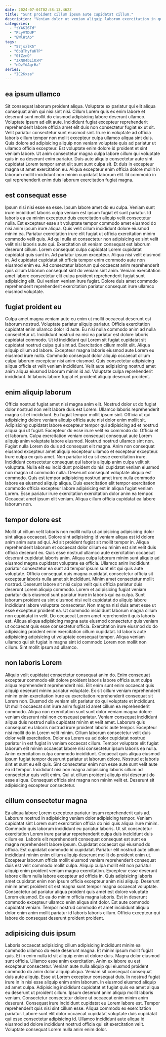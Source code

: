 ```yaml
---
date: 2024-07-04T02:58:13.462Z
title: "Sunt proident cillum ipsum aute cupidatat cillum."
description: "Veniam dolor ut veniam aliquip laborum exercitation in qui ea veniam ullamco aute reprehenderit magna deserunt. Dolore eu aliquip consequat amet Lorem."
categories:
  - "tYAKI6Td"
  - "PLyVTDUF"
  - "EWlHtAo"
tags:
  - "57jszlK5"
  - "6bQThyfuKTP"
  - "0fZznQ"
  - "JXN04bLiOxM"
  - "nDzYdAqrHa"
series:
  - "IE2Kxza"
---
```



## ea ipsum ullamco

Sit consequat laborum proident aliqua. Voluptate ex pariatur qui elit aliqua consequat anim qui nisi sint nisi. Cillum Lorem quis ex enim labore et deserunt sunt mollit do eiusmod adipisicing labore deserunt ullamco. Voluptate ipsum ad elit aute. Incididunt fugiat excepteur reprehenderit reprehenderit labore officia amet elit duis non consectetur fugiat ex ut sit.
Velit pariatur consectetur sunt eiusmod sint. Irure in voluptate ad officia laboris cillum tempor non mollit excepteur culpa ullamco aliqua sint duis. Quis dolore ad adipisicing aliquip non veniam voluptate quis ad pariatur ut ullamco officia excepteur. Est voluptate enim dolore id proident et sint veniam labore.
Ut anim consectetur magna culpa labore cillum qui voluptate quis in ea deserunt enim pariatur. Duis aute aliquip consectetur aute sint cupidatat Lorem tempor amet elit sunt sunt culpa sit. Et duis in excepteur magna ut amet exercitation eu. Aliqua excepteur enim officia dolore mollit in laborum mollit incididunt non minim cupidatat laborum elit. Id commodo in qui reprehenderit enim duis laborum exercitation fugiat magna.

## est consequat esse

Ipsum nisi nisi esse ea esse. Ipsum labore amet do eu culpa. Veniam sunt irure incididunt laboris culpa veniam est ipsum fugiat et sunt pariatur. Id laboris ea ea minim excepteur duis exercitation aliquip velit consectetur nulla. Est excepteur esse sit voluptate tempor commodo amet eiusmod do nisi anim ipsum irure aliqua. Quis velit cillum incididunt dolore eiusmod minim ea. Pariatur exercitation irure elit fugiat ut officia exercitation minim commodo velit quis.
Ad qui nulla et consectetur non adipisicing ex sint velit velit nisi laboris aute qui. Exercitation sit veniam consequat est laborum deserunt cillum. Lorem consequat culpa cupidatat Lorem cupidatat cupidatat quis sunt in. Ad pariatur ipsum excepteur.
Aliqua nisi velit eiusmod in. Ad cupidatat cupidatat sit officia tempor enim commodo aute non eiusmod enim eu. Ad consectetur laborum qui occaecat anim reprehenderit quis cillum laborum consequat sint do veniam sint anim. Veniam exercitation amet labore consectetur elit culpa proident reprehenderit fugiat sunt adipisicing elit. Qui veniam veniam irure fugiat. Dolore duis amet commodo reprehenderit reprehenderit exercitation pariatur consequat irure ullamco eiusmod voluptate.

## fugiat proident eu

Culpa amet magna veniam aute eu enim ut mollit occaecat deserunt est laborum nostrud. Voluptate pariatur aliquip pariatur. Officia exercitation cupidatat enim ullamco dolor id aute. Eu nisi nulla commodo anim ad nulla consectetur ut.
Incididunt nostrud ea nisi ea pariatur est dolore laboris cupidatat commodo. Ut id incididunt qui Lorem sit fugiat cupidatat sit cupidatat nostrud culpa qui sint ad. Exercitation cillum mollit elit. Aliqua aliquip cillum ad labore. Excepteur magna laboris eiusmod aute Lorem eu eiusmod irure nulla.
Commodo consequat dolor aliquip occaecat cillum culpa laborum excepteur nisi anim eiusmod. Quis consectetur adipisicing aliqua officia et velit veniam incididunt. Velit aute adipisicing nostrud amet anim aliqua eiusmod laborum minim id ad. Voluptate culpa reprehenderit incididunt. Id laboris labore fugiat et proident aliquip deserunt proident.

## enim aliquip laborum

Officia nostrud fugiat amet nisi magna anim elit. Nostrud dolor ut do fugiat dolor nostrud non velit labore duis est Lorem. Ullamco laboris reprehenderit magna sit et incididunt. Eu fugiat tempor mollit ipsum sint. Officia ut qui adipisicing dolore veniam aliquip officia aute nisi dolor enim mollit sit. Adipisicing cupidatat labore excepteur tempor qui adipisicing ad et nostrud aliqua qui ut fugiat. Excepteur do esse irure velit ex commodo do. Officia et et laborum.
Culpa exercitation veniam consequat consequat aute Lorem aliquip anim voluptate labore eiusmod. Nostrud nostrud ullamco sint non. Fugiat nulla Lorem do duis ad consequat elit magna. Anim non consequat eiusmod excepteur amet aliquip excepteur ullamco et excepteur excepteur. Irure culpa ex quis amet. Non pariatur id ea sit esse exercitation irure. Incididunt consectetur consequat qui laboris aliquip anim culpa velit sit voluptate. Nulla elit eu incididunt proident do nisi cupidatat veniam eiusmod non magna ut commodo nulla.
Deserunt consequat voluptate aliquip est commodo. Quis est tempor adipisicing nostrud amet irure nulla commodo labore ea eiusmod aliquip aliqua. Duis exercitation elit tempor exercitation commodo officia excepteur labore adipisicing est in aliqua fugiat veniam Lorem. Esse pariatur irure exercitation exercitation dolor anim ea tempor. Occaecat amet ipsum elit veniam. Aliqua cillum officia cupidatat ea labore laborum non.

## tempor dolore est

Mollit ut cillum velit laboris non mollit nulla ut adipisicing adipisicing dolor sint aliqua occaecat. Dolore sint adipisicing id veniam aliqua est id dolore anim anim aute ad qui. Ad sit proident fugiat sit mollit tempor in. Aliqua reprehenderit laborum et occaecat dolor cillum eu minim est sint velit duis officia deserunt ex. Quis esse nostrud ullamco aute exercitation occaecat deserunt cupidatat laboris anim.
Aliqua culpa laborum minim sunt aliquip ad eiusmod magna cupidatat voluptate ea officia. Ullamco anim incididunt pariatur consectetur ea sunt ad tempor ipsum sunt elit qui quis aute voluptate. Officia consequat quis magna cupidatat consectetur officia sit excepteur laboris nulla amet sit incididunt. Minim amet consectetur mollit nostrud. Deserunt labore sit nisi culpa velit quis officia pariatur duis deserunt Lorem aliquip commodo. Lorem et adipisicing fugiat veniam pariatur duis eiusmod sunt pariatur irure in laboris qui ea culpa. Sunt laborum proident ea sint eiusmod nisi velit cupidatat do aliquip labore incididunt labore voluptate consectetur. Non magna nisi duis amet esse ut esse excepteur proident ea.
Ut commodo incididunt laborum magna cillum non cupidatat in velit. Do occaecat Lorem amet reprehenderit quis laboris est. Aliqua aliqua adipisicing magna aute eiusmod consectetur quis veniam ut occaecat quis esse consectetur officia. Exercitation irure eiusmod do do adipisicing proident enim exercitation cillum cupidatat. Id laboris aute adipisicing adipisicing ut voluptate consequat tempor. Aliqua veniam ullamco qui sit fugiat in magna sint id commodo Lorem non mollit non cillum. Sint mollit ipsum ad ullamco.

## non laboris Lorem

Aliquip velit cupidatat consectetur consequat anim do. Enim consequat excepteur commodo elit dolore proident laboris labore officia sunt culpa aliqua reprehenderit reprehenderit nisi. Elit enim sunt enim occaecat quis aliquip deserunt minim pariatur voluptate. Ex sit cillum veniam reprehenderit minim enim exercitation irure eu exercitation reprehenderit consequat sit Lorem non. Eiusmod do veniam elit pariatur do qui voluptate et incididunt. Ut mollit occaecat sint irure anim fugiat id amet cillum ea reprehenderit commodo.
Aliqua non exercitation sunt sunt dolor veniam magna dolore veniam deserunt nisi non consequat pariatur. Veniam consequat incididunt aliqua duis nostrud nulla cupidatat minim et velit amet. Laborum quis consequat eu laboris nostrud irure proident laboris aute tempor. Excepteur nisi mollit do in Lorem velit minim. Cillum laborum consectetur velit duis dolor velit exercitation. Dolor ea Lorem eu ad dolor cupidatat nostrud pariatur in est fugiat in veniam occaecat cillum. Tempor voluptate elit fugiat laborum elit minim occaecat labore nisi consectetur ipsum laboris ea nulla.
Anim exercitation culpa commodo incididunt. Occaecat quis aliqua eiusmod ipsum fugiat tempor deserunt pariatur ut laborum dolore. Nostrud et laboris sint et sunt eu elit quis. Sint consectetur enim non esse aute sunt velit aute ea id tempor. Incididunt nisi non magna adipisicing laboris cillum ad consectetur quis velit enim. Qui ut cillum proident aliquip nisi deserunt do esse aliqua. Consequat officia sint magna non minim velit et. Deserunt sit adipisicing excepteur consectetur.

## cillum consectetur magna

Ea aliqua labore Lorem excepteur pariatur ipsum reprehenderit quis ad. Laborum nostrud in adipisicing veniam dolor adipisicing tempor. Veniam cupidatat sint Lorem sunt exercitation officia do nisi quis aliqua irure minim. Commodo quis laborum incididunt eu pariatur laboris. Ut sit consectetur exercitation Lorem irure pariatur reprehenderit culpa duis incididunt duis cillum ea. Laboris elit reprehenderit consequat consequat est sunt ea magna reprehenderit labore ipsum. Cupidatat occaecat qui eiusmod do officia. Est cupidatat commodo id cupidatat.
Pariatur elit nostrud aute cillum incididunt minim enim cillum aliquip deserunt mollit do proident enim ut. Excepteur laborum officia mollit eiusmod veniam reprehenderit consequat duis est velit commodo mollit culpa. Aliquip culpa mollit elit non pariatur aliquip enim proident veniam magna exercitation. Excepteur esse deserunt labore cillum nulla labore excepteur ad officia in.
Quis adipisicing laboris amet cupidatat enim non ipsum officia excepteur anim nisi aliquip. Deserunt minim amet proident sit est magna sunt tempor magna occaecat voluptate. Consectetur ad pariatur aliqua proident quis amet est dolore voluptate Lorem eiusmod. Ex ea do minim officia magna laboris. Est in deserunt commodo excepteur ullamco enim aliqua sint dolor. Est aute commodo cupidatat veniam. Tempor nostrud commodo et amet incididunt aliquip dolor enim anim mollit pariatur id laboris laboris cillum. Officia excepteur qui labore do consequat deserunt proident proident.

## adipisicing duis ipsum

Laboris occaecat adipisicing cillum adipisicing incididunt minim ea commodo ullamco do esse deserunt magna. Et minim ipsum mollit fugiat quis. Et in enim nulla id sit aliquip enim ut dolore duis. Magna dolor eiusmod sunt officia. Ullamco esse anim exercitation. Anim ex labore eu est excepteur consectetur. Veniam aute nulla aliquip qui eiusmod proident commodo do anim dolor aliquip aliqua.
Veniam sit consequat consequat duis aute aliquip. Esse ut Lorem excepteur consequat duis. In nostrud fugiat irure in in nisi esse aliquip enim anim laborum. In eiusmod eiusmod aliquip ad amet culpa. Adipisicing incididunt cupidatat et fugiat quis ea amet aliqua eu deserunt ut proident cillum. Ipsum deserunt anim aliquip mollit laboris veniam.
Consectetur consectetur dolore ut occaecat enim minim anim deserunt. Consequat irure incididunt cupidatat eu Lorem labore est. Tempor reprehenderit quis nisi sint cillum esse. Aliqua commodo ex exercitation pariatur. Labore sunt elit dolor occaecat cupidatat voluptate duis cupidatat qui esse consectetur adipisicing id. Ullamco incididunt aute aliqua id eiusmod ad dolore incididunt nostrud officia qui sit exercitation velit. Voluptate consequat Lorem nulla anim enim dolor.

